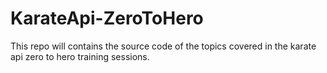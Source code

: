 # KarateApi-ZeroToHero
This repo will contains the source code of the topics covered in the karate api zero to hero training sessions.
